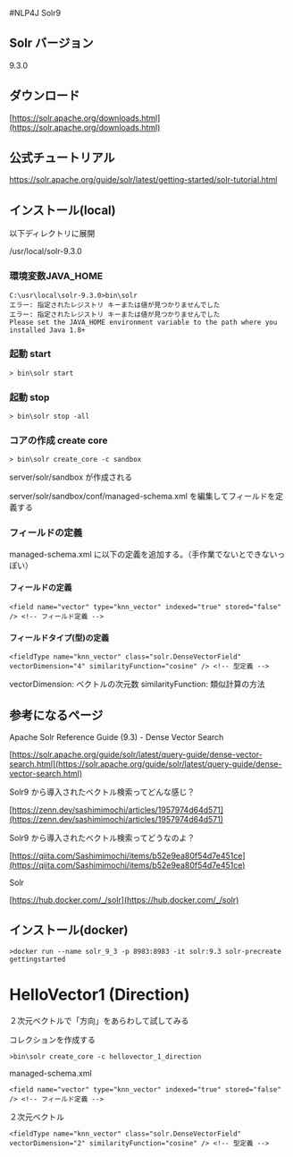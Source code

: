 #NLP4J Solr9

## Solr バージョン

9.3.0

## ダウンロード

[https://solr.apache.org/downloads.html](https://solr.apache.org/downloads.html)

## 公式チュートリアル

https://solr.apache.org/guide/solr/latest/getting-started/solr-tutorial.html

## インストール(local)

以下ディレクトリに展開

/usr/local/solr-9.3.0

### 環境変数JAVA_HOME

```
C:\usr\local\solr-9.3.0>bin\solr
エラー: 指定されたレジストリ キーまたは値が見つかりませんでした
エラー: 指定されたレジストリ キーまたは値が見つかりませんでした
Please set the JAVA_HOME environment variable to the path where you installed Java 1.8+
```

### 起動 start

```
> bin\solr start
```

### 起動 stop

```
> bin\solr stop -all
```

### コアの作成 create core

```
> bin\solr create_core -c sandbox
```

server/solr/sandbox が作成される

server/solr/sandbox/conf/managed-schema.xml を編集してフィールドを定義する


### フィールドの定義

managed-schema.xml に以下の定義を追加する。（手作業でないとできないっぽい）

#### フィールドの定義

```
<field name="vector" type="knn_vector" indexed="true" stored="false" /> <!-- フィールド定義 -->
```

#### フィールドタイプ(型)の定義

```
<fieldType name="knn_vector" class="solr.DenseVectorField" vectorDimension="4" similarityFunction="cosine" /> <!-- 型定義 -->
```

vectorDimension: ベクトルの次元数
similarityFunction: 類似計算の方法



## 参考になるページ

Apache Solr Reference Guide (9.3) - Dense Vector Search

[https://solr.apache.org/guide/solr/latest/query-guide/dense-vector-search.html](https://solr.apache.org/guide/solr/latest/query-guide/dense-vector-search.html)


Solr9 から導入されたベクトル検索ってどんな感じ？

[https://zenn.dev/sashimimochi/articles/1957974d64d571](https://zenn.dev/sashimimochi/articles/1957974d64d571)

Solr9 から導入されたベクトル検索ってどうなのよ？

[https://qiita.com/Sashimimochi/items/b52e9ea80f54d7e451ce](https://qiita.com/Sashimimochi/items/b52e9ea80f54d7e451ce)

Solr

[https://hub.docker.com/_/solr](https://hub.docker.com/_/solr)

## インストール(docker)

```
>docker run --name solr_9_3 -p 8983:8983 -it solr:9.3 solr-precreate gettingstarted
```

# HelloVector1 (Direction)

２次元ベクトルで「方向」をあらわして試してみる

コレクションを作成する

```
>bin\solr create_core -c hellovector_1_direction
```

managed-schema.xml

```
<field name="vector" type="knn_vector" indexed="true" stored="false" /> <!-- フィールド定義 -->
```

２次元ベクトル

```
<fieldType name="knn_vector" class="solr.DenseVectorField" vectorDimension="2" similarityFunction="cosine" /> <!-- 型定義 -->
```



